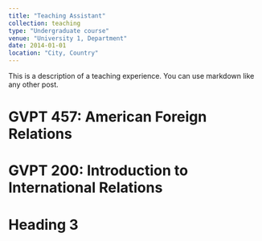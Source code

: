 ```yaml
---
title: "Teaching Assistant"
collection: teaching
type: "Undergraduate course"
venue: "University 1, Department"
date: 2014-01-01
location: "City, Country"
---
```


This is a description of a teaching experience. You can use markdown like any other post.

# GVPT 457: American Foreign Relations

# GVPT 200: Introduction to International Relations

# Heading 3
